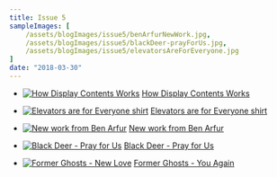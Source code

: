 ```yaml
---
title: Issue 5
sampleImages: [
    /assets/blogImages/issue5/benArfurNewWork.jpg,
    /assets/blogImages/issue5/blackDeer-prayForUs.jpg,
    /assets/blogImages/issue5/elevatorsAreForEveryone.jpg
]
date: "2018-03-30"
---
```


* [![How Display Contents Works](/assets/blogImages/issue5/displayContents.jpg "How Display Contents Works")](https://bitsofco.de/how-display-contents-works/)
[How Display Contents Works](https://bitsofco.de/how-display-contents-works/)

* [![Elevators are for Everyone shirt](/assets/blogImages/issue5/elevatorsAreForEveryone.jpg "Human figures using elevators for different purposes")](https://store.riseandresist.org/collections/elevators-are-for-everyone/products/elevators-are-for-everyone-on-white-short-sleeve-unisex-t-shirt)
[Elevators are for Everyone shirt](https://store.riseandresist.org/collections/elevators-are-for-everyone/products/elevators-are-for-everyone-on-white-short-sleeve-unisex-t-shirt)

* [![New work from Ben Arfur](/assets/blogImages/issue5/benArfurNewWork.jpg "New work from Ben Arfur")](https://www.itsnicethat.com/articles/ben-arfur-graphic-design-260318)
[New work from Ben Arfur](https://www.itsnicethat.com/articles/ben-arfur-graphic-design-260318)

* [![Black Deer - Pray for Us](/assets/blogImages/issue5/blackDeer-prayForUs.jpg "Black Deer - Pray for us")](https://www.youtube.com/watch?v=Ty0rsQX-nvo)
[Black Deer - Pray for Us](https://www.youtube.com/watch?v=Ty0rsQX-nvo)

* [![Former Ghosts - New Love](/assets/blogImages/issue5/formerGhosts-newLove.jpg "Former Ghosts - New Love")](https://www.youtube.com/watch?v=bFCAFCBAGnA)
[Former Ghosts - You Again](https://www.youtube.com/watch?v=bFCAFCBAGnA)
